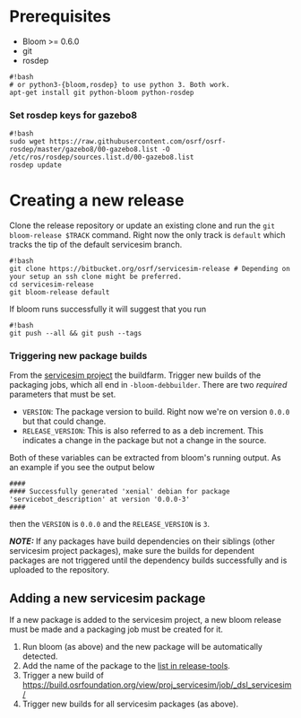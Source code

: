 # Prerequisites

* Bloom >= 0.6.0
* git
* rosdep

```
#!bash
# or python3-{bloom,rosdep} to use python 3. Both work.
apt-get install git python-bloom python-rosdep
```

### Set rosdep keys for gazebo8 ###

```
#!bash
sudo wget https://raw.githubusercontent.com/osrf/osrf-rosdep/master/gazebo8/00-gazebo8.list -O /etc/ros/rosdep/sources.list.d/00-gazebo8.list
rosdep update
```

# Creating a new release

Clone the release repository or update an existing clone and run the `git bloom-release $TRACK` command.
Right now the only track is `default` which tracks the tip of the default servicesim branch.

```
#!bash
git clone https://bitbucket.org/osrf/servicesim-release # Depending on your setup an ssh clone might be preferred.
cd servicesim-release
git bloom-release default
```

If bloom runs successfully it will suggest that you run

```
#!bash
git push --all && git push --tags
```

### Triggering new package builds

From the [servicesim project](https://build.osrfoundation.org/view/proj_servicesim/) the buildfarm.
Trigger new builds of the packaging jobs, which all end in `-bloom-debbuilder`. There are two _required_ parameters that must be set.

* `VERSION`: The package version to build. Right now we're on version `0.0.0` but that could change.
* `RELEASE_VERSION`: This is also referred to as a deb increment. This indicates a change in the package but not a change in the source.

Both of these variables can be extracted from bloom's running output. As an example if you see the output below

```
####
#### Successfully generated 'xenial' debian for package 'servicebot_description' at version '0.0.0-3'
####
```

then the `VERSION` is `0.0.0` and the `RELEASE_VERSION` is `3`.

***NOTE:*** If any packages have build dependencies on their siblings (other servicesim project packages), make sure the builds for dependent packages are not triggered until the dependency builds successfully and is uploaded to the repository.

## Adding a new servicesim package

If a new package is added to the servicesim project, a new bloom release must be made and a packaging job must be created for it.

1. Run bloom (as above) and the new package will be automatically detected.
2. Add the name of the package to the [list in release-tools](https://bitbucket.org/osrf/release-tools/src/a43c48666bba92f6fe9d7e20a83902d0b6980e71/jenkins-scripts/dsl/servicesim.dsl?at=add-servicesim&fileviewer=file-view-default#servicesim.dsl-9).
3. Trigger a new build of https://build.osrfoundation.org/view/proj_servicesim/job/_dsl_servicesim/
3. Trigger new builds for all servicesim packages (as above).